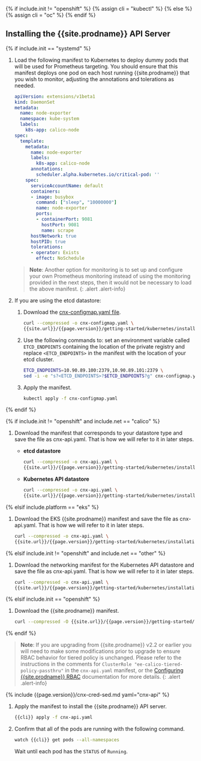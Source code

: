{% if include.init != "openshift" %}
  {% assign cli = "kubectl" %}
{% else %}
  {% assign cli = "oc" %}
{% endif %}

## Installing the {{site.prodname}} API Server

{% if include.init == "systemd" %}

1. Load the following manifest to Kubernetes to deploy dummy pods that
   will be used for Prometheus targeting. You should ensure that this manifest
   deploys one pod on each host running {{site.prodname}} that you wish to
   monitor, adjusting the annotations and tolerations as needed.

   ```yaml
   apiVersion: extensions/v1beta1
   kind: DaemonSet
   metadata:
     name: node-exporter
     namespace: kube-system
     labels:
       k8s-app: calico-node
   spec:
     template:
       metadata:
         name: node-exporter
         labels:
           k8s-app: calico-node
         annotations:
           scheduler.alpha.kubernetes.io/critical-pod: ''
       spec:
         serviceAccountName: default
         containers:
         - image: busybox
           command: ["sleep", "10000000"]
           name: node-exporter
           ports:
           - containerPort: 9081
             hostPort: 9081
             name: scrape
         hostNetwork: true
         hostPID: true
         tolerations:
         - operator: Exists
           effect: NoSchedule
   ```
   > **Note**: Another option for monitoring is to set up and configure your own
   > Prometheus monitoring instead of using the monitoring provided in the next
   > steps, then it would not be necessary to load the above manifest.
   {: .alert .alert-info}


1. If you are using the etcd datastore:

   1. Download the [cnx-configmap.yaml file](hosted/cnx/1.7/cnx-configmap.yaml).

      ```bash
      curl --compressed -o cnx-configmap.yaml \
      {{site.url}}/{{page.version}}/getting-started/kubernetes/installation/hosted/cnx/1.7/cnx-configmap.yaml
      ```

   1. Use the following commands to: set an environment variable called `ETCD_ENDPOINTS`
      containing the location of the private registry and replace `<ETCD_ENDPOINTS>` in the manifest
      with the location of your etcd cluster.

      ```bash
      ETCD_ENDPOINTS=10.90.89.100:2379,10.90.89.101:2379 \
      sed -i -e "s?<ETCD_ENDPOINTS>?$ETCD_ENDPOINTS?g" cnx-configmap.yaml
      ```

   1. Apply the manifest.

      ```bash
      kubectl apply -f cnx-configmap.yaml
      ```

{% endif %}

{% if include.init != "openshift" and include.net == "calico" %}

1. Download the manifest that corresponds to your datastore type and save the file
   as cnx-api.yaml. That is how we will refer to it in later steps.

   - **etcd datastore**
     ```bash
     curl --compressed -o cnx-api.yaml \
     {{site.url}}/{{page.version}}/getting-started/kubernetes/installation/hosted/cnx/1.7/cnx-api-etcd.yaml
     ```

   - **Kubernetes API datastore**
     ```bash
     curl --compressed -o cnx-api.yaml \
     {{site.url}}/{{page.version}}/getting-started/kubernetes/installation/hosted/cnx/1.7/cnx-api-kdd.yaml
     ```

{% elsif include.platform == "eks" %}

1. Download the EKS {{site.prodname}} manifest and save the file
   as cnx-api.yaml. That is how we will refer to it in later steps.

   ```bash
   curl --compressed -o cnx-api.yaml \
   {{site.url}}/{{page.version}}/getting-started/kubernetes/installation/hosted/kubernetes-datastore/policy-only-ecs/cnx-api-kdd-eks.yaml
   ```

{% elsif include.init != "openshift" and include.net == "other" %}

1. Download the networking manifest for the Kubernetes API datastore and save the file
   as cnx-api.yaml. That is how we will refer to it in later steps.

   ```bash
   curl --compressed -o cnx-api.yaml \
   {{site.url}}/{{page.version}}/getting-started/kubernetes/installation/hosted/cnx/1.7/cnx-api-kdd.yaml
   ```

{% elsif include.init == "openshift" %}

1. Download the {{site.prodname}} manifest.

   ```bash
   curl --compressed -O {{site.url}}/{{page.version}}/getting-started/openshift/cnx-api.yaml
   ```

{% endif %}

   > **Note**: If you are upgrading from {{site.prodname}} v2.2 or earlier you will need to make some modifications prior
   > to upgrade to ensure RBAC behavior for tiered policy is unchanged. Please refer to the instructions in the comments for
   > `ClusterRole "ee-calico-tiered-policy-passthru"` in the `cnx-api.yaml` manifest, or the
   > [Configuring {{site.prodname}} RBAC]({{site.baseurl}}/{{page.version}}/reference/cnx/rbac-tiered-policies) documentation
   > for more details.
   {: .alert .alert-info}

{% include {{page.version}}/cnx-cred-sed.md yaml="cnx-api" %}

1. Apply the manifest to install the {{site.prodname}} API server.

   ```bash
   {{cli}} apply -f cnx-api.yaml
   ```

1. Confirm that all of the pods are running with the following command.

   ```bash
   watch {{cli}} get pods --all-namespaces
   ```

   Wait until each pod has the `STATUS` of `Running`.
